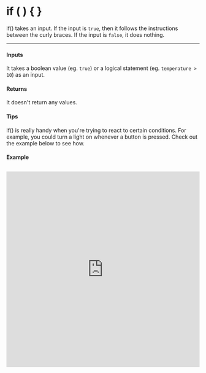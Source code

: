 # if ( ) { }

if() takes an input. If the input is `true`, then it follows the instructions between the curly braces. If the input is `false`, it does nothing.

***

#### Inputs
It takes a boolean value (eg. `true`) or a logical statement (eg. `temperature > 10`) as an input.

#### Returns
It doesn't return any values.

#### Tips
if() is really handy when you're trying to react to certain conditions. For example, you could turn a light on whenever a button is pressed. Check out the example below to see how.

#### Example
<iframe style="height: 510px; width: 100%; margin: 10px 0 10px;" allowTransparency="true" src="https://codebender.cc/embed/sketch:89603" frameborder="0"></iframe>
